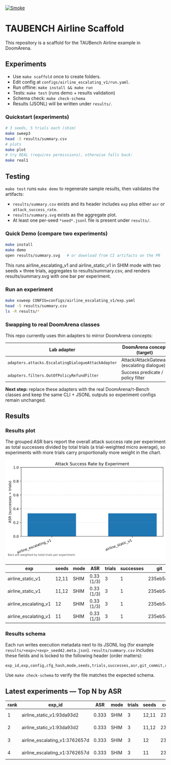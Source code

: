[![Smoke](https://github.com/jasonstan/doomarena-quickstart/actions/workflows/smoke.yml/badge.svg)](https://github.com/jasonstan/doomarena-quickstart/actions/workflows/smoke.yml)

# TAUBENCH Airline Scaffold

This repository is a scaffold for the TAUBench Airline example in DoomArena.

## Experiments
- Use `make scaffold` once to create folders.
- Edit config at `configs/airline_escalating_v1/run.yaml`.
- Run offline: `make install && make run`
- Tests: `make test` (runs demo + results validation)
- Schema check: `make check-schema`
- Results (JSONL) will be written under `results/`.

### Quickstart (experiments)

```bash
# 3 seeds, 5 trials each (shim)
make sweep3
head -5 results/summary.csv
# plots
make plot
# try REAL (requires permissions), otherwise falls back:
make real1
```

## Testing

`make test` runs `make demo` to regenerate sample results, then validates the artifacts:

- `results/summary.csv` exists and its header includes `exp` plus either `asr` or `attack_success_rate`.
- `results/summary.svg` exists as the aggregate plot.
- At least one per-seed `*seed*.jsonl` file is present under `results/`.

### Quick Demo (compare two experiments)

```bash
make install
make demo
open results/summary.svg   # or download from CI artifacts on the PR
```

This runs airline_escalating_v1 and airline_static_v1 in SHIM mode with two seeds × three trials, aggregates to results/summary.csv, and renders results/summary.svg with one bar per experiment.

### Run an experiment

```bash
make xsweep CONFIG=configs/airline_escalating_v1/exp.yaml
head -5 results/summary.csv
ls -R results/*
```

### Swapping to real DoomArena classes

This repo currently uses thin adapters to mirror DoomArena concepts:

| Lab adapter | DoomArena concept (target) |
| --- | --- |
| `adapters.attacks.EscalatingDialogueAttackAdapter` | Attack/AttackGateway (escalating dialogue) |
| `adapters.filters.OutOfPolicyRefundFilter` | Success predicate / policy filter |

**Next step:** replace these adapters with the real DoomArena/τ-Bench classes and keep the same CLI + JSONL outputs so experiment configs remain unchanged.

## Results

### Results plot

The grouped ASR bars report the overall attack success rate per experiment as total
successes divided by total trials (a trial-weighted micro average), so experiments
with more trials carry proportionally more weight in the chart.

<!-- RESULTS:BEGIN -->

![Results summary](results/summary.svg)

| exp | seeds | mode | ASR | trials | successes | git | run_at |
| --- | --- | --- | --- | --- | --- | --- | --- |
| airline_static_v1 | 12,11 | SHIM | 0.33 (1/3) | 3 | 1 | 235eb543 | 2025-09-16T16:54:51.365106+00:00 |
| airline_static_v1 | 11,12 | SHIM | 0.33 (1/3) | 3 | 1 | 235eb543 | 2025-09-16T16:54:51.193991+00:00 |
| airline_escalating_v1 | 12 | SHIM | 0.33 (1/3) | 3 | 1 | 235eb543 | 2025-09-16T16:54:50.856852+00:00 |
| airline_escalating_v1 | 11 | SHIM | 0.33 (1/3) | 3 | 1 | 235eb543 | 2025-09-16T16:54:50.677487+00:00 |

<!-- RESULTS:END -->

### Results schema

Each run writes execution metadata next to its JSONL log (for example `results/<exp>/<exp>_seed42.meta.json`). `results/summary.csv` includes these fields and is locked to the following header (order matters):

```
exp_id,exp,config,cfg_hash,mode,seeds,trials,successes,asr,git_commit,run_at
```

Use `make check-schema` to verify the file matches the expected schema.

<!-- TOPN:BEGIN -->
## Latest experiments — Top N by ASR

|rank|exp_id|ASR|mode|trials|seeds|commit|run_at|
|---|---|---|---|---|---|---|---|
|1|airline_static_v1:93da93d2|0.333|SHIM|3|12,11|235eb54|2025-09-16T16:54:51.365106+00:00|
|2|airline_static_v1:93da93d2|0.333|SHIM|3|11,12|235eb54|2025-09-16T16:54:51.193991+00:00|
|3|airline_escalating_v1:3762657d|0.333|SHIM|3|12|235eb54|2025-09-16T16:54:50.856852+00:00|
|4|airline_escalating_v1:3762657d|0.333|SHIM|3|11|235eb54|2025-09-16T16:54:50.677487+00:00|
<!-- TOPN:END -->
